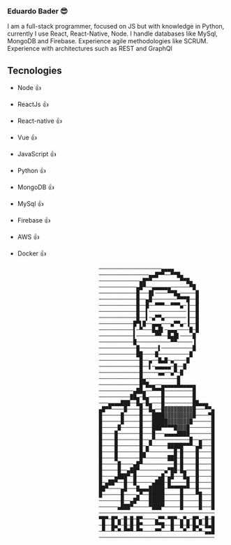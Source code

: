 ### Eduardo Bader 😎

I am a full-stack programmer, focused on JS but with knowledge in Python, currently I use React, React-Native, Node. I handle databases like MySql, MongoDB and Firebase. Experience agile methodologies like SCRUM. Experience with architectures such as REST and GraphQl

## Tecnologies
- Node 👍
- ReactJs 👍
- React-native 👍
- Vue 👍
- JavaScript 👍
- Python 👍
- MongoDB 👍
- MySql 👍
- Firebase 👍
- AWS 👍
- Docker 👍


                                ────────────────────▄▄▄▄
                                ────────────────▄▄█▀▀──▀▀█▄
                                ─────────────▄█▀▀─────────▀▀█▄
                                ────────────▄█▀──▄▄▄▄▄▄──────▀█
                                ────────────█───█▌────▀▀█▄─────█
                                ────────────█──▄█────────▀▀▀█──█
                                ────────────█──█──▀▀▀──▀▀▀▄─▐──█
                                ────────────█──▌────────────▐──█
                                ────────────█──▌─▄▀▀▄───────▐──█
                                ───────────█▀▌█──▄▄▄───▄▀▀▄─▐──█
                                ───────────▌─▀───█▄█▌─▄▄▄────█─█
                                ───────────▌──────▀▀──█▄█▌────█
                                ───────────█───────────▀▀─────▐
                                ────────────█──────▌──────────█
                                ────────────██────█──────────█
                                ─────────────█──▄──█▄█─▄────█
                                ─────────────█──▌─▄▄▄▄▄─█──█
                                ─────────────█─────▄▄──▄▀─█
                                ─────────────█▄──────────█
                                ─────────────█▀█▄▄──▄▄▄▄▄█▄▄▄▄▄
                                ───────────▄██▄──▀▀▀█─────────█
                                ──────────██▄─█▄────█─────────█
                                ───▄▄▄▄███──█▄─█▄───█─────────██▄▄▄
                                ▄█▀▀────█────█──█▄──█▓▓▓▓▓▓▓▓▓█───▀▀▄
                                █──────█─────█───████▓▓▓▓▓▓▓▓▓█────▀█
                                █──────█─────█───█████▓▓▓▓▓▓▓█──────█
                                █─────█──────█───███▀▀▀▀█▓▓▓█───────█
                                █────█───────█───█───▄▄▄▄████───────█
                                █────█───────█──▄▀───────────█──▄───█
                                █────█───────█─▄▀─────█████▀▀▀─▄█───█
                                █────█───────█▄▀────────█─█────█────█
                                █────█───────█▀───────███─█────█────█
                                █─────█────▄█▀──────────█─█────█────█
                                █─────█──▄██▀────────▄▀██─█▄───█────█
                                █────▄███▀─█───────▄█─▄█───█▄──█────█
                                █─▄██▀──█──█─────▄███─█─────█──█────█
                                ██▀────▄█───█▄▄▄█████─▀▀▀▀█▀▀──█────█
                                █──────█────▄▀──█████─────█────▀█───█
                                ───────█──▄█▀───█████─────█─────█───█
                                ──────▄███▀─────▀███▀─────█─────█───█
                                ─────────────────────────────────────
                                ▀█▀─█▀▄─█─█─█▀────▄▀▀─▀█▀─▄▀▄─█▀▄─█─█
                                ─█──█▄▀─█─█─█▀────▀▀█──█──█─█─█▄▀─█▄█
                                ─▀──▀─▀─▀▀▀─▀▀────▀▀───▀───▀──▀─▀─▄▄█
                                ─────────────────────────────────────